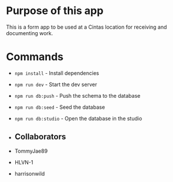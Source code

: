 # Purpose of this app

This is a form app to be used at a Cintas location for receiving and documenting work.

# Commands

- `npm install` - Install dependencies
- `npm run dev` - Start the dev server
- `npm run db:push` - Push the schema to the database
- `npm run db:seed` - Seed the database
- `npm run db:studio` - Open the database in the studio

- ## Collaborators
- TommyJae89
- HLVN-1
- harrisonwild
